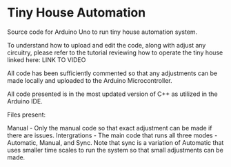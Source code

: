 # Tiny House Automation
Source code for Arduino Uno to run tiny house automation system.

To understand how to upload and edit the code, along with adjust any circuitry, please refer to the tutorial reviewing how to operate the tiny house linked here:
LINK TO VIDEO

All code has been sufficiently commented so that any adjustments can be made locally and uploaded to the Arduino Microcontroller.

All code presented is in the most updated version of C++ as utilized in the Arduino IDE.

Files present:

Manual - Only the manual code so that exact adjustment can be made if there are issues.
Intergrations - The main code that runs all three modes - Automatic, Manual, and Sync.
Note that sync is a variation of Automatic that uses smaller time scales to run the system so that small adjustments can be made.
